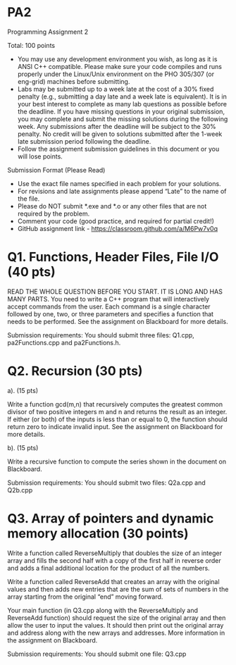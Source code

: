 # PA2
Programming Assignment 2

Total: 100 points

- You may use any development environment you wish, as long as it is ANSI C++ compatible. Please make sure your code compiles and runs properly under the Linux/Unix environment on the PHO 305/307 (or eng-grid) machines before submitting. 
- Labs may be submitted up to a week late at the cost of a 30% fixed penalty (e.g., submitting a day late and a week late is equivalent).  It is in your best interest to complete as many lab questions as possible before the deadline. If you have missing questions in your original submission, you may complete and submit the missing solutions during the following week. Any submissions after the deadline will be subject to the 30% penalty. No credit will be given to solutions submitted after the 1-week late submission period following the deadline.
- Follow the assignment submission guidelines in this document or you will lose points.

Submission Format (Please Read)
-	Use the exact file names specified in each problem for your solutions.
-	For revisions and late assignments please append “Late” to the name of the file.
-	Please do NOT submit *.exe and *.o or any other files that are not required by the problem.
-	Comment your code (good practice, and required for partial credit!)
-	GitHub assignment link - https://classroom.github.com/a/M6Pw7v0q 


# Q1. Functions, Header Files, File I/O (40 pts) 

READ THE WHOLE QUESTION BEFORE YOU START. IT IS LONG AND HAS MANY PARTS.
You need to write a C++ program that will interactively accept commands from the user. Each command is a single character followed by one, two, or three parameters and specifies a function that needs to be performed. See the assignment on Blackboard for more details.

Submission requirements: You should submit three files: Q1.cpp, pa2Functions.cpp and pa2Functions.h. 

# Q2. Recursion (30 pts)

a). (15 pts)

Write a function gcd(m,n) that recursively computes the greatest common divisor of two positive integers m and n and returns the result as an integer. If either (or both) of the inputs is less than or equal to 0, the function should return zero to indicate invalid input. See the assignment on Blackboard for more details.

b). (15 pts)

Write a recursive function to compute the series shown in the document on Blackboard.

Submission requirements: You should submit two files: Q2a.cpp and Q2b.cpp

# Q3.  Array of pointers and dynamic memory allocation (30 points)

Write a function called ReverseMultiply that doubles the size of an integer array and fills the second half with a copy of the first half in reverse order and adds a final additional location for the product of all the numbers.

Write a function called ReverseAdd that creates an array with the original values and then adds new entries that are the sum of sets of numbers in the array starting from the original “end” moving forward.

Your main function (in Q3.cpp along with the ReverseMultiply and ReverseAdd function) should request the size of the original array and then allow the user to input the values. It should then print out the original array and address along with the new arrays and addresses. More information in the assignment on Blackboard.

Submission requirements: You should submit one file: Q3.cpp


